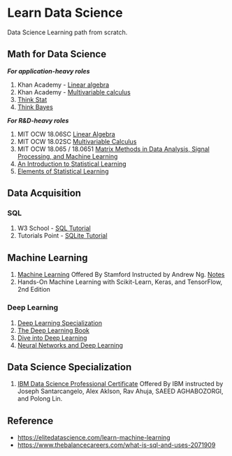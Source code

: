 # Learn Data Science

 Data Science Learning path from scratch.

## Math for Data Science

 ***For application-heavy roles***

 1. Khan Academy - [Linear algebra](https://www.khanacademy.org/math/linear-algebra)
 2. Khan Academy - [Multivariable calculus](https://www.khanacademy.org/math/multivariable-calculus)
 3. [Think Stat](https://greenteapress.com/wp/think-stats-2e/)
 4. [Think Bayes](https://greenteapress.com/wp/think-bayes/)

 ***For R&D-heavy roles***

 1. MIT OCW 18.06SC [Linear Algebra](https://ocw.mit.edu/courses/mathematics/18-06sc-linear-algebra-fall-2011/)
 2. MIT OCW 18.02SC [Multivariable Calculus](https://ocw.mit.edu/courses/mathematics/18-02sc-multivariable-calculus-fall-2010/)
 3. MIT OCW 18.065 / 18.0651 [Matrix Methods in Data Analysis, Signal Processing, and Machine Learning](https://ocw.mit.edu/courses/mathematics/18-065-matrix-methods-in-data-analysis-signal-processing-and-machine-learning-spring-2018/)
 4. [An Introduction to Statistical Learning](http://faculty.marshall.usc.edu/gareth-james/ISL/)
 5. [Elements of Statistical Learning](https://web.stanford.edu/~hastie/ElemStatLearn//printings/ESLII_print10.pdf)

## Data Acquisition

### SQL

 1. W3 School - [SQL Tutorial](https://www.w3schools.com/sql/)
 2. Tutorials Point - [SQLite Tutorial](https://www.tutorialspoint.com/sqlite/index.htm)

## Machine Learning

 1. [Machine Learning](https://www.coursera.org/learn/machine-learning) Offered By Stamford Instructed by Andrew Ng. [Notes](http://www.holehouse.org/mlclass/)
 2. Hands-On Machine Learning with Scikit-Learn, Keras, and TensorFlow, 2nd Edition

### Deep Learning

 1. [Deep Learning Specialization](https://www.coursera.org/specializations/deep-learning) 
 2. [The Deep Learning Book](https://www.deeplearningbook.org)
 3. [Dive into Deep Learning](http://d2l.ai)
 4. [Neural Networks and Deep Learning](http://neuralnetworksanddeeplearning.com/)

## Data Science Specialization

 1. [IBM Data Science Professional Certificate](https://www.coursera.org/professional-certificates/ibm-data-science) Offered By IBM instructed by Joseph Santarcangelo, Alex Aklson, Rav Ahuja, SAEED AGHABOZORGI, and Polong Lin.

## Reference

* https://elitedatascience.com/learn-machine-learning
* https://www.thebalancecareers.com/what-is-sql-and-uses-2071909